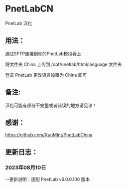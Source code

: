 # PnetLabCN
PnetLab 汉化


 
## 用法：

通过SFTP连接到你的PnetLab模拟器上

将文件夹 China 上传到 /opt/unetlab/html/language 文件夹

登录 PnetLab 更改语言设置为 China 即可
 
 
 
## 备注:

汉化可能有部分不完整或者错误的地方请见谅！
 
 
## 感谢：

https://github.com/XunMInt/PnetLabChina
 
 
 
## 更新日志：

### 2023年08月10日
--更新说明：适配 PnetLab v6.0.0.100 版本
